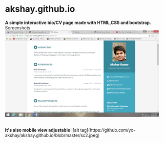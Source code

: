 # akshay.github.io<br>
<b>A simple interactive bio/CV page made with HTML,CSS and bootstrap.</b>
Screenshots
![alt tag](https://github.com/yo-akshay/akshay.github.io/blob/master/sc1.png)

<br>
<b>It's also mobile view adjustable</b>
![alt tag](https://github.com/yo-akshay/akshay.github.io/blob/master/sc2.jpeg)
